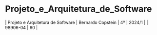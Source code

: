 # Projeto_e_Arquitetura_de_Software
| Projeto e Arquitetura de Software | Bernardo Copstein | 4º | 2024/1 |  | 98906-04 | 60 |
